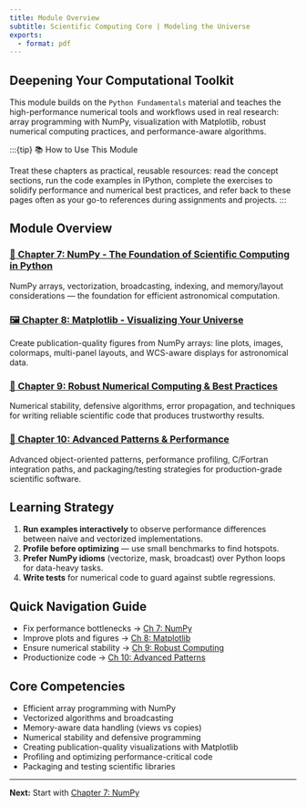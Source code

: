 ```yaml
---
title: Module Overview
subtitle: Scientific Computing Core | Modeling the Universe
exports:
  - format: pdf
---
```


## Deepening Your Computational Toolkit

This module builds on the `Python Fundamentals` material and teaches the high-performance numerical tools and workflows used in real research: array programming with NumPy, visualization with Matplotlib, robust numerical computing practices, and performance-aware algorithms.

:::{tip} 📚 How to Use This Module

Treat these chapters as practical, reusable resources: read the concept sections, run the code examples in IPython, complete the exercises to solidify performance and numerical best practices, and refer back to these pages often as your go-to references during assignments and projects.
:::

## Module Overview

### [🧮 Chapter 7: NumPy - The Foundation of Scientific Computing in Python](./07-python-numpy-fundamentals-v2.md)

NumPy arrays, vectorization, broadcasting, indexing, and memory/layout considerations — the foundation for efficient astronomical computation.

### [🖼️ Chapter 8: Matplotlib - Visualizing Your Universe](./08-matplotlib-fundamentals-v1.md)

Create publication-quality figures from NumPy arrays: line plots, images, colormaps, multi-panel layouts, and WCS-aware displays for astronomical data.

### [🔧 Chapter 9: Robust Numerical Computing & Best Practices](./09-python-robust-computing-ORIG.md)

Numerical stability, defensive algorithms, error propagation, and techniques for writing reliable scientific code that produces trustworthy results.

### [🚀 Chapter 10: Advanced Patterns & Performance](./10-python-advanced-oop-ORIG.md)

Advanced object-oriented patterns, performance profiling, C/Fortran integration paths, and packaging/testing strategies for production-grade scientific software.

## Learning Strategy

1. **Run examples interactively** to observe performance differences between naive and vectorized implementations.
2. **Profile before optimizing** — use small benchmarks to find hotspots.
3. **Prefer NumPy idioms** (vectorize, mask, broadcast) over Python loops for data-heavy tasks.
4. **Write tests** for numerical code to guard against subtle regressions.

## Quick Navigation Guide

- Fix performance bottlenecks → [Ch 7: NumPy](./07-python-numpy-fundamentals-v2.md)
- Improve plots and figures → [Ch 8: Matplotlib](./08-matplotlib-fundamentals-v1.md)
- Ensure numerical stability → [Ch 9: Robust Computing](./09-python-robust-computing-ORIG.md)
- Productionize code → [Ch 10: Advanced Patterns](./10-python-advanced-oop-ORIG.md)

## Core Competencies

- Efficient array programming with NumPy
- Vectorized algorithms and broadcasting
- Memory-aware data handling (views vs copies)
- Numerical stability and defensive programming
- Creating publication-quality visualizations with Matplotlib
- Profiling and optimizing performance-critical code
- Packaging and testing scientific libraries

---

**Next:** Start with [Chapter 7: NumPy](./07-python-numpy-fundamentals-v2.md)
